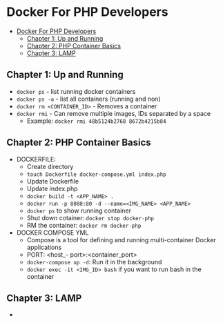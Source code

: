 # Docker For PHP Developers
- [Docker For PHP Developers](#docker-for-php-developers)
    - [Chapter 1: Up and Running](#chapter-1-up-and-running)
    - [Chapter 2: PHP Container Basics](#chapter-2-php-container-basics)
    - [Chapter 3: LAMP](#chapter-3-lamp)

## Chapter 1: Up and Running
- `docker ps` - list running docker containers
- `docker ps -a` - list all containers (running and non)
- `docker rm <CONTAINER_ID>` - Removes a container
- `docker rmi` - Can remove multiple images, IDs separated by a space
    - Example: `docker rmi 48b5124b2768 8672b4215b84`

## Chapter 2: PHP Container Basics
- DOCKERFILE:
    - Create directory
    - `touch Dockerfile docker-compose.yml index.php`
    - Update Dockerfile
    - Update index.php
    - `docker build -t <APP_NAME> .`
    - `docker run -p 8080:80 -d --name=<IMG_NAME> <APP_NAME>`
    - `docker ps` to show running container
    - Shut down cotainer: `docker stop docker-php`
    - RM the container: `docker rm docker-php`
- DOCKER COMPOSE YML
    - Compose is a tool for defining and running multi-container Docker applications
    - PORT: <host_- port>:<container_port>
    - `docker-compose up -d`: Run it in the background
    - `docker exec -it <IMG_ID> bash` if you want to run bash in the container

## Chapter 3: LAMP
- 

